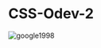 # CSS-Odev-2
![google1998](https://user-images.githubusercontent.com/95178772/153669243-1ab1a74a-bedd-4829-bc58-402a10d0ff08.PNG)
